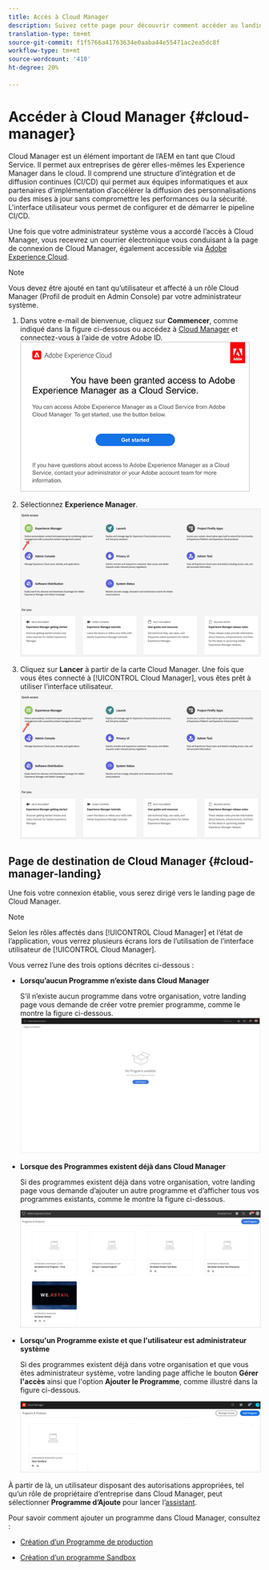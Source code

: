 ```yaml
---
title: Accès à Cloud Manager
description: Suivez cette page pour découvrir comment accéder au landing page Cloud Manager.
translation-type: tm+mt
source-git-commit: f1f5766a41763634e0aaba44e55471ac2ea5dc8f
workflow-type: tm+mt
source-wordcount: '410'
ht-degree: 20%

---
```



# Accéder à Cloud Manager {#cloud-manager}

Cloud Manager est un élément important de l’AEM en tant que Cloud Service. Il permet aux entreprises de gérer elles-mêmes les Experience Manager dans le cloud. Il comprend une structure d’intégration et de diffusion continues (CI/CD) qui permet aux équipes informatiques et aux partenaires d’implémentation d’accélérer la diffusion des personnalisations ou des mises à jour sans compromettre les performances ou la sécurité. L&#39;interface utilisateur vous permet de configurer et de démarrer le pipeline CI/CD.

Une fois que votre administrateur système vous a accordé l’accès à Cloud Manager, vous recevrez un courrier électronique vous conduisant à la page de connexion de Cloud Manager, également accessible via [Adobe Experience Cloud](https://my.cloudmanager.adobe.com/).

>[!NOTE]
>Vous devez être ajouté en tant qu’utilisateur et affecté à un rôle Cloud Manager (Profil de produit en Admin Console) par votre administrateur système.

1. Dans votre e-mail de bienvenue, cliquez sur **Commencer**, comme indiqué dans la figure ci-dessous ou accédez à [Cloud Manager](https://experience.adobe.com) et connectez-vous à l’aide de votre Adobe ID.\
   ![](/help/onboarding/what-is-required/assets/get-started-email.png)

1. Sélectionnez **Experience Manager**.
   ![](/help/onboarding/getting-access-to-aem-in-cloud/assets/landing-page1.png)

1. Cliquez sur **Lancer** à partir de la carte Cloud Manager.
Une fois que vous êtes connecté à [!UICONTROL Cloud Manager], vous êtes prêt à utiliser l’interface utilisateur.
   ![](/help/onboarding/getting-access-to-aem-in-cloud/assets/landing-page1.png)


## Page de destination de Cloud Manager {#cloud-manager-landing}

Une fois votre connexion établie, vous serez dirigé vers le landing page de Cloud Manager.

>[!NOTE]
>Selon les rôles affectés dans [!UICONTROL Cloud Manager] et l’état de l’application, vous verrez plusieurs écrans lors de l’utilisation de l’interface utilisateur de [!UICONTROL Cloud Manager].

Vous verrez l’une des trois options décrites ci-dessous :

* **Lorsqu’aucun Programme n’existe dans Cloud Manager**

   S’il n’existe aucun programme dans votre organisation, votre landing page vous demande de créer votre premier programme, comme le montre la figure ci-dessous.
   ![](/help/onboarding/getting-access-to-aem-in-cloud/assets/first_timelogin0.png)

* **Lorsque des Programmes existent déjà dans Cloud Manager**

   Si des programmes existent déjà dans votre organisation, votre landing page vous demande d’ajouter un autre programme et d’afficher tous vos programmes existants, comme le montre la figure ci-dessous.

   ![](/help/onboarding/getting-access-to-aem-in-cloud/assets/first_timelogin1.png)

* **Lorsqu&#39;un Programme existe et que l&#39;utilisateur est administrateur système**

   Si des programmes existent déjà dans votre organisation et que vous êtes administrateur système, votre landing page affiche le bouton **Gérer l&#39;accès** ainsi que l&#39;option **Ajouter le Programme**, comme illustré dans la figure ci-dessous.

   ![](/help/onboarding/getting-access-to-aem-in-cloud/assets/admin-console-4.png)

À partir de là, un utilisateur disposant des autorisations appropriées, tel qu’un rôle de propriétaire d’entreprise dans Cloud Manager, peut sélectionner **Programme d’Ajoute** pour lancer l’[assistant](/help/onboarding/getting-access-to-aem-in-cloud/using-the-wizard.md).

Pour savoir comment ajouter un programme dans Cloud Manager, consultez :

* [Création d’un Programme de production](/help/onboarding/getting-access-to-aem-in-cloud/creating-production-program.md)

* [Création d’un programme Sandbox](/help/onboarding/getting-access-to-aem-in-cloud/creating-sandbox-program.md)